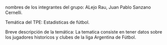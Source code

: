 nombres de los integrantes del grupo: ALejo Rau, Juan Pablo Sanzano Cernelli.

Temática del TPE: Estadisticas de fútbol.

Breve descripción de la temática: La tematica consiste en tener datos sobre los jugadores historicos y clubes de la liga Argentina de Fútbol.


